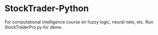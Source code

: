 # StockTrader-Python
For computational intelligence course on fuzzy logic, neural nets, etc. 
Run StockTraderPro.py for demo.